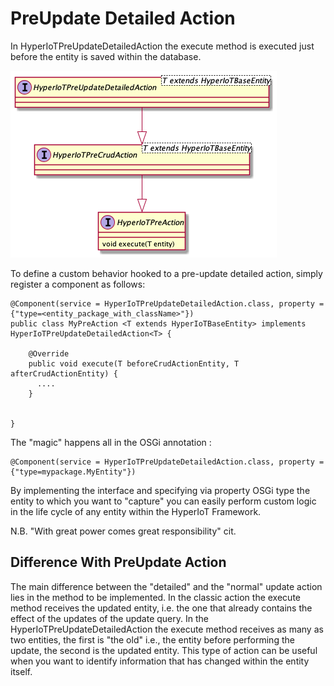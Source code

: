 # PreUpdate Detailed Action [](id=pre-update-detailed-action)

In HyperIoTPreUpdateDetailedAction the execute method is executed just before the entity is saved within the database.

![Pre Save Action Class Hierarchy](../../images/pre-update-detailed-action.png)

To define a custom behavior hooked to a pre-update detailed action, simply register a component as follows:

```
@Component(service = HyperIoTPreUpdateDetailedAction.class, property = {"type=<entity_package_with_className>"})
public class MyPreAction <T extends HyperIoTBaseEntity> implements HyperIoTPreUpdateDetailedAction<T> {

    @Override
    public void execute(T beforeCrudActionEntity, T afterCrudActionEntity) {
      ....
    }


}
```

The "magic" happens all in the OSGi annotation :

```
@Component(service = HyperIoTPreUpdateDetailedAction.class, property = {"type=mypackage.MyEntity"})
```

By implementing the interface and specifying via property OSGi type the entity to which you want to "capture" you can easily perform custom logic in the life cycle of any entity within the HyperIoT Framework.

N.B. "With great power comes great responsibility" cit.

## Difference With PreUpdate Action

The main difference between the "detailed" and the "normal" update action lies in the method to be implemented.
In the classic action the execute method receives the updated entity, i.e. the one that already contains the effect of the updates of the update query.
In the HyperIoTPreUpdateDetailedAction the execute method receives as many as two entities, the first is "the old" i.e., the entity before performing the update, the second is the updated entity.
This type of action can be useful when you want to identify information that has changed within the entity itself. 



